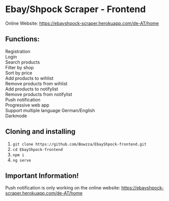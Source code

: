 # Ebay/Shpock Scraper - Frontend

Online Website: https://ebayshpock-scraper.herokuapp.com/de-AT/home

## Functions:
Registration</br>
Login</br>
Search products</br>
Filter by shop</br>
Sort by price</br>
Add products to wihlist</br>
Remove products from wihlist</br>
Add products to notifylist</br>
Remove products from notifylist</br>
Push notification</br>
Progressive web app</br>
Support multiple language German/English</br>
Darkmode</br>


## Cloning and installing
1. `git clone https://github.com/Bowzza/EbayShpock-frontend.git`
2. `cd EbayShpock-frontend`
3. `npm i`
4. `ng serve`

## Important Information!
Push notification is only working on the online website: https://ebayshpock-scraper.herokuapp.com/de-AT/home
